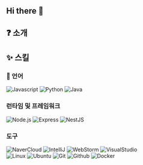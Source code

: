 ## Hi there 👋

<!--
**byeongjun98/byeongjun98** is a ✨ _special_ ✨ repository because its `README.md` (this file) appears on your GitHub profile.

Here are some ideas to get you started:

[![byeongjun98's GitHub stats](https://github-readme-stats.vercel.app/api?username=byeongjun98)](https://github.com/anuraghazra/github-readme-stats)

- 🔭 I’m currently working on ...
- 🌱 I’m currently learning ...
- 👯 I’m looking to collaborate on ...
- 🤔 I’m looking for help with ...
- 💬 Ask me about ...
- 📫 How to reach me: ...
- 😄 Pronouns: ...
- ⚡ Fun fact: ...
-->

## ❓ 소개


## ✨ 스킬

### 📖 언어

![Javascript](https://img.shields.io/badge/Javascript-F7DF1E?style=flat-square&logo=Javascript&logoColor=000000)
![Python](https://img.shields.io/badge/Python-3776AB?style=flat-square&logo=Python&logoColor=FFFFFF)
![Java](https://img.shields.io/badge/Java-F8981D?style=flat-square&logo=OpenJDK&logoColor=000000&color=fedcba)

###  런타임 및 프레임워크

![Node.js](https://img.shields.io/badge/Node.js-339933?style=flat-square&logo=Node.js&logoColor=FFFFFF)
![Express](https://img.shields.io/badge/Express-000000?style=flat-square&logo=Express&logoColor=FFFFFF)
![NestJS](https://img.shields.io/badge/NestJS-E0234E?style=flat-square&logo=NestJS&logoColor=FFFFFFF)

###  도구

![NaverCloud](https://img.shields.io/badge/Naver_Cloud-03C75A?style=flat-square&logo=naver&logoColor=FFFFFF)
![IntelliJ](https://img.shields.io/badge/IntelliJ-5A5A5A?style=flat-square&logo=IntelliJIDEA&logoColor=FFFFFF)
![WebStorm](https://img.shields.io/badge/WebStorm-07B2F4?style=flat-square&logo=WebStorm&logoColor=FFFFFF)
![VisualStudio](https://img.shields.io/badge/Visual_Studio_Code-007ACC?style=flat-square&logo=VisualStudioCode&logoColor=FFFFFF)  
![Linux](https://img.shields.io/badge/Linux-FCC624?style=flat-square&logo=Linux&logoColor=000000)
![Ubuntu](https://img.shields.io/badge/Ubuntu-E95420?style=flat-square&logo=Ubuntu&logoColor=FFFFFF)
![Git](https://img.shields.io/badge/Git-F05032?style=flat-square&logo=Git&logoColor=FFFFFF)
![Github](https://img.shields.io/badge/Github-181717?style=flat-square&logo=Github&logoColor=FFFFFF)
![Docker](https://img.shields.io/badge/Docker-2496ED?style=flat-square&logo=Docker&logoColor=FFFFFF)

